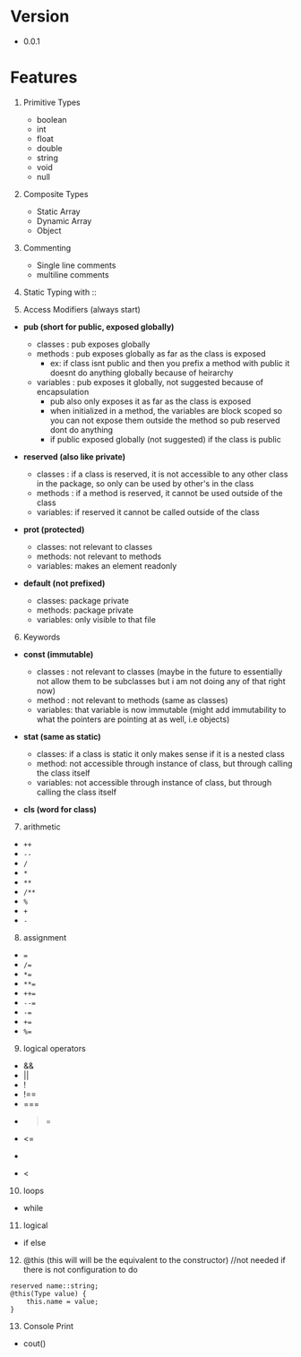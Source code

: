 # Version
- 0.0.1

# Features 

1. Primitive Types
   - boolean
   - int
   - float
   - double
   - string
   - void
   - null

2. Composite Types 
   - Static Array
   - Dynamic Array
   - Object

3. Commenting
   - Single line comments
   - multiline comments

4. Static Typing with :: 

5. Access Modifiers (always start)

- **pub (short for public, exposed globally)**
  - classes : pub exposes globally
  - methods : pub exposes globally as far as the class is exposed
    - ex: if class isnt public and then you prefix a method with public it doesnt do anything globally because of heirarchy
  - variables : pub exposes it globally, not suggested because of encapsulation
    - pub also only exposes it as far as the class is exposed
    - when initialized in a method, the variables are block scoped so you can not expose them outside the method so pub reserved dont do anything
    - if public exposed globally (not suggested) if the class is public

 - **reserved (also like private)**
   - classes : if a class is reserved, it is not accessible to any other class in the package, so only can be used by other's in the class
   - methods : if a method is reserved, it cannot be used outside of the class 
   - variables: if reserved it cannot be called outside of the class

- **prot (protected)**
  - classes: not relevant to classes
  - methods: not relevant to methods
  - variables: makes an element readonly

- **default (not prefixed)**
  - classes: package private
  - methods: package private
  - variables: only visible to that file

6. Keywords

- **const (immutable)**
  - classes : not relevant to classes (maybe in the future to essentially not allow them to be subclasses but i am not doing any of that right now)
  - method : not relevant to methods (same as classes)
  - variables: that variable is now immutable (might add immutability to what the pointers are pointing at as well, i.e objects)

- **stat (same as static)**
  - classes: if a class is static it only makes sense if it is a nested class
  - method: not accessible through instance of class, but through calling the class itself
  - variables: not accessible through instance of class, but through calling the class itself

- **cls (word for class)** 

7. arithmetic
  - `++`
  - `--`
  - `/`
  - `*`
  - `**`
  - `/**`
  - `%`
  - `+`
  - `-`

8. assignment
  - `=`
  - `/=`
  - `*=`
  - `**=`
  - `++=`
  - `--=`
  - `-=`
  - `+=`
  - `%=`
  
9. logical operators
  - &&
  - ||
  - !
  - !== 
  - ===
  - >=
  - <=
  - >
  - <

10. loops
  - while 

11. logical
  - if else 

12. @this (this will will be the equivalent to the constructor) //not needed if there is not configuration to do
```
reserved name::string;
@this(Type value) {
    this.name = value;
}
```
13. Console Print
  - cout()